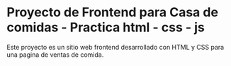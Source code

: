 # Proyecto de Frontend para Casa de comidas - Practica html - css - js

Este proyecto es un sitio web frontend desarrollado con HTML y CSS para una pagina de ventas de comida.
